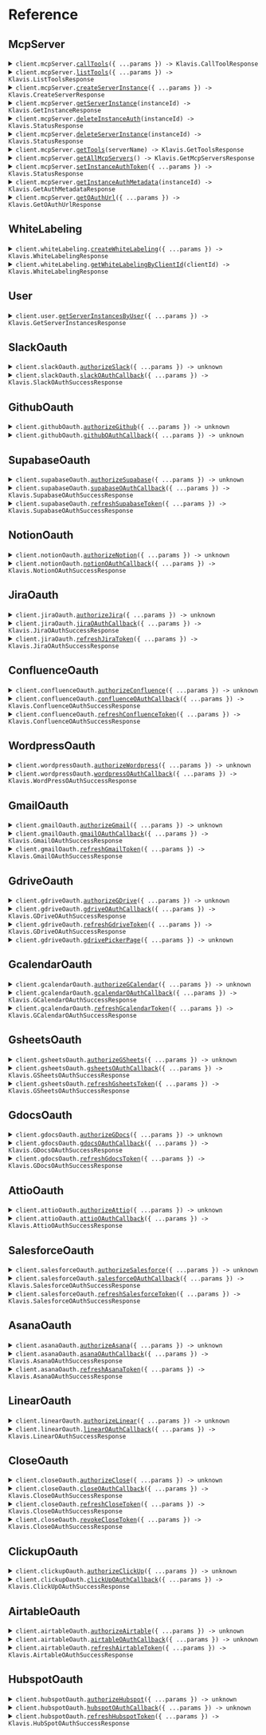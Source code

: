 # Reference

## McpServer

<details><summary><code>client.mcpServer.<a href="/src/api/resources/mcpServer/client/Client.ts">callTools</a>({ ...params }) -> Klavis.CallToolResponse</code></summary>
<dl>
<dd>

#### 📝 Description

<dl>
<dd>

<dl>
<dd>

Calls a tool on a specific remote MCP server, used for function calling. Eliminates the need for manual MCP code implementation.
Under the hood, Klavis will instantiates an MCP client and establishes a connection with the remote MCP server to call the tool.

</dd>
</dl>
</dd>
</dl>

#### 🔌 Usage

<dl>
<dd>

<dl>
<dd>

```typescript
await client.mcpServer.callTools({
    serverUrl: "serverUrl",
    toolName: "toolName",
});
```

</dd>
</dl>
</dd>
</dl>

#### ⚙️ Parameters

<dl>
<dd>

<dl>
<dd>

**request:** `Klavis.CallToolRequest`

</dd>
</dl>

<dl>
<dd>

**requestOptions:** `McpServer.RequestOptions`

</dd>
</dl>
</dd>
</dl>

</dd>
</dl>
</details>

<details><summary><code>client.mcpServer.<a href="/src/api/resources/mcpServer/client/Client.ts">listTools</a>({ ...params }) -> Klavis.ListToolsResponse</code></summary>
<dl>
<dd>

#### 📝 Description

<dl>
<dd>

<dl>
<dd>

Lists all tools available for a specific remote MCP server in various AI model formats.

This eliminates the need for manual MCP code implementation and format conversion.
Under the hood, Klavis instantiates an MCP client and establishes a connection
with the remote MCP server to retrieve available tools.

</dd>
</dl>
</dd>
</dl>

#### 🔌 Usage

<dl>
<dd>

<dl>
<dd>

```typescript
await client.mcpServer.listTools({
    serverUrl: "serverUrl",
});
```

</dd>
</dl>
</dd>
</dl>

#### ⚙️ Parameters

<dl>
<dd>

<dl>
<dd>

**request:** `Klavis.ListToolsRequest`

</dd>
</dl>

<dl>
<dd>

**requestOptions:** `McpServer.RequestOptions`

</dd>
</dl>
</dd>
</dl>

</dd>
</dl>
</details>

<details><summary><code>client.mcpServer.<a href="/src/api/resources/mcpServer/client/Client.ts">createServerInstance</a>({ ...params }) -> Klavis.CreateServerResponse</code></summary>
<dl>
<dd>

#### 📝 Description

<dl>
<dd>

<dl>
<dd>

Creates a URL for a specified MCP server,
validating the request with an API key and user details.
Returns the existing server URL if it already exists for the user.
If OAuth is configured for the server, also returns the base OAuth authorization URL.

</dd>
</dl>
</dd>
</dl>

#### 🔌 Usage

<dl>
<dd>

<dl>
<dd>

```typescript
await client.mcpServer.createServerInstance({
    serverName: "Affinity",
    userId: "userId",
    platformName: "platformName",
});
```

</dd>
</dl>
</dd>
</dl>

#### ⚙️ Parameters

<dl>
<dd>

<dl>
<dd>

**request:** `Klavis.CreateServerRequest`

</dd>
</dl>

<dl>
<dd>

**requestOptions:** `McpServer.RequestOptions`

</dd>
</dl>
</dd>
</dl>

</dd>
</dl>
</details>

<details><summary><code>client.mcpServer.<a href="/src/api/resources/mcpServer/client/Client.ts">getServerInstance</a>(instanceId) -> Klavis.GetInstanceResponse</code></summary>
<dl>
<dd>

#### 📝 Description

<dl>
<dd>

<dl>
<dd>

Checks the details of a specific server connection instance using its unique ID and API key,
returning server details like authentication status and associated server/platform info.

</dd>
</dl>
</dd>
</dl>

#### 🔌 Usage

<dl>
<dd>

<dl>
<dd>

```typescript
await client.mcpServer.getServerInstance("instance_id");
```

</dd>
</dl>
</dd>
</dl>

#### ⚙️ Parameters

<dl>
<dd>

<dl>
<dd>

**instanceId:** `string` — The ID of the connection instance whose status is being checked. This is returned by the Create API.

</dd>
</dl>

<dl>
<dd>

**requestOptions:** `McpServer.RequestOptions`

</dd>
</dl>
</dd>
</dl>

</dd>
</dl>
</details>

<details><summary><code>client.mcpServer.<a href="/src/api/resources/mcpServer/client/Client.ts">deleteInstanceAuth</a>(instanceId) -> Klavis.StatusResponse</code></summary>
<dl>
<dd>

#### 📝 Description

<dl>
<dd>

<dl>
<dd>

Deletes authentication metadata for a specific server connection instance.

</dd>
</dl>
</dd>
</dl>

#### 🔌 Usage

<dl>
<dd>

<dl>
<dd>

```typescript
await client.mcpServer.deleteInstanceAuth("instance_id");
```

</dd>
</dl>
</dd>
</dl>

#### ⚙️ Parameters

<dl>
<dd>

<dl>
<dd>

**instanceId:** `string` — The ID of the connection instance to delete auth for.

</dd>
</dl>

<dl>
<dd>

**requestOptions:** `McpServer.RequestOptions`

</dd>
</dl>
</dd>
</dl>

</dd>
</dl>
</details>

<details><summary><code>client.mcpServer.<a href="/src/api/resources/mcpServer/client/Client.ts">deleteServerInstance</a>(instanceId) -> Klavis.StatusResponse</code></summary>
<dl>
<dd>

#### 📝 Description

<dl>
<dd>

<dl>
<dd>

Completely removes a server connection instance using its unique ID,
deleting all associated data from the system.

</dd>
</dl>
</dd>
</dl>

#### 🔌 Usage

<dl>
<dd>

<dl>
<dd>

```typescript
await client.mcpServer.deleteServerInstance("instance_id");
```

</dd>
</dl>
</dd>
</dl>

#### ⚙️ Parameters

<dl>
<dd>

<dl>
<dd>

**instanceId:** `string` — The ID of the connection instance to delete.

</dd>
</dl>

<dl>
<dd>

**requestOptions:** `McpServer.RequestOptions`

</dd>
</dl>
</dd>
</dl>

</dd>
</dl>
</details>

<details><summary><code>client.mcpServer.<a href="/src/api/resources/mcpServer/client/Client.ts">getTools</a>(serverName) -> Klavis.GetToolsResponse</code></summary>
<dl>
<dd>

#### 📝 Description

<dl>
<dd>

<dl>
<dd>

Get list of tool names for a specific MCP server.
Mainly used for querying metadata about the MCP server.

</dd>
</dl>
</dd>
</dl>

#### 🔌 Usage

<dl>
<dd>

<dl>
<dd>

```typescript
await client.mcpServer.getTools("Affinity");
```

</dd>
</dl>
</dd>
</dl>

#### ⚙️ Parameters

<dl>
<dd>

<dl>
<dd>

**serverName:** `Klavis.McpServerName` — The name of the target MCP server. Case-insensitive (e.g., 'google calendar', 'GOOGLE_CALENDAR', 'Google Calendar' are all valid).

</dd>
</dl>

<dl>
<dd>

**requestOptions:** `McpServer.RequestOptions`

</dd>
</dl>
</dd>
</dl>

</dd>
</dl>
</details>

<details><summary><code>client.mcpServer.<a href="/src/api/resources/mcpServer/client/Client.ts">getAllMcpServers</a>() -> Klavis.GetMcpServersResponse</code></summary>
<dl>
<dd>

#### 📝 Description

<dl>
<dd>

<dl>
<dd>

Get all MCP servers with their basic information including id, name, description, and tools.

</dd>
</dl>
</dd>
</dl>

#### 🔌 Usage

<dl>
<dd>

<dl>
<dd>

```typescript
await client.mcpServer.getAllMcpServers();
```

</dd>
</dl>
</dd>
</dl>

#### ⚙️ Parameters

<dl>
<dd>

<dl>
<dd>

**requestOptions:** `McpServer.RequestOptions`

</dd>
</dl>
</dd>
</dl>

</dd>
</dl>
</details>

<details><summary><code>client.mcpServer.<a href="/src/api/resources/mcpServer/client/Client.ts">setInstanceAuthToken</a>({ ...params }) -> Klavis.StatusResponse</code></summary>
<dl>
<dd>

#### 📝 Description

<dl>
<dd>

<dl>
<dd>

Sets an authentication token for a specific instance.
This updates the auth_metadata for the specified instance.

</dd>
</dl>
</dd>
</dl>

#### 🔌 Usage

<dl>
<dd>

<dl>
<dd>

```typescript
await client.mcpServer.setInstanceAuthToken({
    instanceId: "instanceId",
    authToken: "authToken",
});
```

</dd>
</dl>
</dd>
</dl>

#### ⚙️ Parameters

<dl>
<dd>

<dl>
<dd>

**request:** `Klavis.SetAuthTokenRequest`

</dd>
</dl>

<dl>
<dd>

**requestOptions:** `McpServer.RequestOptions`

</dd>
</dl>
</dd>
</dl>

</dd>
</dl>
</details>

<details><summary><code>client.mcpServer.<a href="/src/api/resources/mcpServer/client/Client.ts">getInstanceAuthMetadata</a>(instanceId) -> Klavis.GetAuthMetadataResponse</code></summary>
<dl>
<dd>

#### 📝 Description

<dl>
<dd>

<dl>
<dd>

Retrieves the auth metadata for a specific instance that the API key owner controls.
Includes access token, refresh token, and other authentication metadata.

This endpoint includes proper ownership verification to ensure users can only access
authentication data for instances they own. It also handles token refresh if needed.

</dd>
</dl>
</dd>
</dl>

#### 🔌 Usage

<dl>
<dd>

<dl>
<dd>

```typescript
await client.mcpServer.getInstanceAuthMetadata("instance_id");
```

</dd>
</dl>
</dd>
</dl>

#### ⚙️ Parameters

<dl>
<dd>

<dl>
<dd>

**instanceId:** `string` — The ID of the connection instance to get auth metadata for.

</dd>
</dl>

<dl>
<dd>

**requestOptions:** `McpServer.RequestOptions`

</dd>
</dl>
</dd>
</dl>

</dd>
</dl>
</details>

<details><summary><code>client.mcpServer.<a href="/src/api/resources/mcpServer/client/Client.ts">getOAuthUrl</a>({ ...params }) -> Klavis.GetOAuthUrlResponse</code></summary>
<dl>
<dd>

#### 📝 Description

<dl>
<dd>

<dl>
<dd>

Gets the OAuth authorization URL for a specific MCP server and instance.
Returns the complete OAuth URL with the instance ID as a query parameter.

</dd>
</dl>
</dd>
</dl>

#### 🔌 Usage

<dl>
<dd>

<dl>
<dd>

```typescript
await client.mcpServer.getOAuthUrl({
    serverName: "Affinity",
    instanceId: "instanceId",
});
```

</dd>
</dl>
</dd>
</dl>

#### ⚙️ Parameters

<dl>
<dd>

<dl>
<dd>

**request:** `Klavis.GetOAuthUrlRequest`

</dd>
</dl>

<dl>
<dd>

**requestOptions:** `McpServer.RequestOptions`

</dd>
</dl>
</dd>
</dl>

</dd>
</dl>
</details>

## WhiteLabeling

<details><summary><code>client.whiteLabeling.<a href="/src/api/resources/whiteLabeling/client/Client.ts">createWhiteLabeling</a>({ ...params }) -> Klavis.WhiteLabelingResponse</code></summary>
<dl>
<dd>

#### 📝 Description

<dl>
<dd>

<dl>
<dd>

Saves OAuth white labeling information, or updates existing information if the `client_id` matches.

</dd>
</dl>
</dd>
</dl>

#### 🔌 Usage

<dl>
<dd>

<dl>
<dd>

```typescript
await client.whiteLabeling.createWhiteLabeling({
    client_id: "client_id",
    client_secret: "client_secret",
    server_name: "Airtable",
});
```

</dd>
</dl>
</dd>
</dl>

#### ⚙️ Parameters

<dl>
<dd>

<dl>
<dd>

**request:** `Klavis.CreateWhiteLabelingRequest`

</dd>
</dl>

<dl>
<dd>

**requestOptions:** `WhiteLabeling.RequestOptions`

</dd>
</dl>
</dd>
</dl>

</dd>
</dl>
</details>

<details><summary><code>client.whiteLabeling.<a href="/src/api/resources/whiteLabeling/client/Client.ts">getWhiteLabelingByClientId</a>(clientId) -> Klavis.WhiteLabelingResponse</code></summary>
<dl>
<dd>

#### 📝 Description

<dl>
<dd>

<dl>
<dd>

Retrieves white labeling information for a specific OAuth client ID.

</dd>
</dl>
</dd>
</dl>

#### 🔌 Usage

<dl>
<dd>

<dl>
<dd>

```typescript
await client.whiteLabeling.getWhiteLabelingByClientId("client_id");
```

</dd>
</dl>
</dd>
</dl>

#### ⚙️ Parameters

<dl>
<dd>

<dl>
<dd>

**clientId:** `string`

</dd>
</dl>

<dl>
<dd>

**requestOptions:** `WhiteLabeling.RequestOptions`

</dd>
</dl>
</dd>
</dl>

</dd>
</dl>
</details>

## User

<details><summary><code>client.user.<a href="/src/api/resources/user/client/Client.ts">getServerInstancesByUser</a>({ ...params }) -> Klavis.GetServerInstancesResponse</code></summary>
<dl>
<dd>

#### 📝 Description

<dl>
<dd>

<dl>
<dd>

Get all MCP server instances information by user ID and platform name.

</dd>
</dl>
</dd>
</dl>

#### 🔌 Usage

<dl>
<dd>

<dl>
<dd>

```typescript
await client.user.getServerInstancesByUser({
    user_id: "user_id",
    platform_name: "platform_name",
});
```

</dd>
</dl>
</dd>
</dl>

#### ⚙️ Parameters

<dl>
<dd>

<dl>
<dd>

**request:** `Klavis.GetServerInstancesByUserRequest`

</dd>
</dl>

<dl>
<dd>

**requestOptions:** `User.RequestOptions`

</dd>
</dl>
</dd>
</dl>

</dd>
</dl>
</details>

## SlackOauth

<details><summary><code>client.slackOauth.<a href="/src/api/resources/slackOauth/client/Client.ts">authorizeSlack</a>({ ...params }) -> unknown</code></summary>
<dl>
<dd>

#### 📝 Description

<dl>
<dd>

<dl>
<dd>

Start Slack OAuth flow

Parameters:

- instance_id: Identifier for the instance requesting authorization
- client_id: Optional client ID for white labeling
- scope: Optional scopes to request (comma-separated)
- user_scope: Optional user-specific scopes to request (comma-separated)
- redirect_url: Optional URL to redirect to after authorization completes
  </dd>
  </dl>
  </dd>
  </dl>

#### 🔌 Usage

<dl>
<dd>

<dl>
<dd>

```typescript
await client.slackOauth.authorizeSlack({
    instance_id: "instance_id",
});
```

</dd>
</dl>
</dd>
</dl>

#### ⚙️ Parameters

<dl>
<dd>

<dl>
<dd>

**request:** `Klavis.AuthorizeSlackRequest`

</dd>
</dl>

<dl>
<dd>

**requestOptions:** `SlackOauth.RequestOptions`

</dd>
</dl>
</dd>
</dl>

</dd>
</dl>
</details>

<details><summary><code>client.slackOauth.<a href="/src/api/resources/slackOauth/client/Client.ts">slackOAuthCallback</a>({ ...params }) -> Klavis.SlackOAuthSuccessResponse</code></summary>
<dl>
<dd>

#### 📝 Description

<dl>
<dd>

<dl>
<dd>

Handles the callback from Slack OAuth authorization.

</dd>
</dl>
</dd>
</dl>

#### 🔌 Usage

<dl>
<dd>

<dl>
<dd>

```typescript
await client.slackOauth.slackOAuthCallback();
```

</dd>
</dl>
</dd>
</dl>

#### ⚙️ Parameters

<dl>
<dd>

<dl>
<dd>

**request:** `Klavis.SlackOAuthCallbackRequest`

</dd>
</dl>

<dl>
<dd>

**requestOptions:** `SlackOauth.RequestOptions`

</dd>
</dl>
</dd>
</dl>

</dd>
</dl>
</details>

## GithubOauth

<details><summary><code>client.githubOauth.<a href="/src/api/resources/githubOauth/client/Client.ts">authorizeGithub</a>({ ...params }) -> unknown</code></summary>
<dl>
<dd>

#### 📝 Description

<dl>
<dd>

<dl>
<dd>

Start GitHub OAuth flow

Parameters:

- instance_id: Identifier for the instance requesting authorization
- client_id: Optional client ID for white labeling
- scope: Optional scopes to request (comma-separated)
- redirect_url: Optional URL to redirect to after authorization completes
  </dd>
  </dl>
  </dd>
  </dl>

#### 🔌 Usage

<dl>
<dd>

<dl>
<dd>

```typescript
await client.githubOauth.authorizeGithub({
    instance_id: "instance_id",
});
```

</dd>
</dl>
</dd>
</dl>

#### ⚙️ Parameters

<dl>
<dd>

<dl>
<dd>

**request:** `Klavis.AuthorizeGithubRequest`

</dd>
</dl>

<dl>
<dd>

**requestOptions:** `GithubOauth.RequestOptions`

</dd>
</dl>
</dd>
</dl>

</dd>
</dl>
</details>

<details><summary><code>client.githubOauth.<a href="/src/api/resources/githubOauth/client/Client.ts">githubOAuthCallback</a>({ ...params }) -> unknown</code></summary>
<dl>
<dd>

#### 📝 Description

<dl>
<dd>

<dl>
<dd>

Handles the callback from GitHub OAuth authorization.

</dd>
</dl>
</dd>
</dl>

#### 🔌 Usage

<dl>
<dd>

<dl>
<dd>

```typescript
await client.githubOauth.githubOAuthCallback();
```

</dd>
</dl>
</dd>
</dl>

#### ⚙️ Parameters

<dl>
<dd>

<dl>
<dd>

**request:** `Klavis.GithubOAuthCallbackRequest`

</dd>
</dl>

<dl>
<dd>

**requestOptions:** `GithubOauth.RequestOptions`

</dd>
</dl>
</dd>
</dl>

</dd>
</dl>
</details>

## SupabaseOauth

<details><summary><code>client.supabaseOauth.<a href="/src/api/resources/supabaseOauth/client/Client.ts">authorizeSupabase</a>({ ...params }) -> unknown</code></summary>
<dl>
<dd>

#### 📝 Description

<dl>
<dd>

<dl>
<dd>

Start Supabase OAuth flow

Parameters:

- instance_id: Identifier for the instance requesting authorization
- client_id: Optional client ID for white labeling
- redirect_url: Optional URL to redirect to after authorization completes
  </dd>
  </dl>
  </dd>
  </dl>

#### 🔌 Usage

<dl>
<dd>

<dl>
<dd>

```typescript
await client.supabaseOauth.authorizeSupabase({
    instance_id: "instance_id",
});
```

</dd>
</dl>
</dd>
</dl>

#### ⚙️ Parameters

<dl>
<dd>

<dl>
<dd>

**request:** `Klavis.AuthorizeSupabaseRequest`

</dd>
</dl>

<dl>
<dd>

**requestOptions:** `SupabaseOauth.RequestOptions`

</dd>
</dl>
</dd>
</dl>

</dd>
</dl>
</details>

<details><summary><code>client.supabaseOauth.<a href="/src/api/resources/supabaseOauth/client/Client.ts">supabaseOAuthCallback</a>({ ...params }) -> Klavis.SupabaseOAuthSuccessResponse</code></summary>
<dl>
<dd>

#### 📝 Description

<dl>
<dd>

<dl>
<dd>

Handles the callback from Supabase OAuth authorization.

</dd>
</dl>
</dd>
</dl>

#### 🔌 Usage

<dl>
<dd>

<dl>
<dd>

```typescript
await client.supabaseOauth.supabaseOAuthCallback();
```

</dd>
</dl>
</dd>
</dl>

#### ⚙️ Parameters

<dl>
<dd>

<dl>
<dd>

**request:** `Klavis.SupabaseOAuthCallbackRequest`

</dd>
</dl>

<dl>
<dd>

**requestOptions:** `SupabaseOauth.RequestOptions`

</dd>
</dl>
</dd>
</dl>

</dd>
</dl>
</details>

<details><summary><code>client.supabaseOauth.<a href="/src/api/resources/supabaseOauth/client/Client.ts">refreshSupabaseToken</a>({ ...params }) -> Klavis.SupabaseOAuthSuccessResponse</code></summary>
<dl>
<dd>

#### 📝 Description

<dl>
<dd>

<dl>
<dd>

Refresh an expired Supabase access token using the stored refresh token

Parameters:

- instance_id: Identifier for the instance requesting token refresh

Returns:

- Success response if token was refreshed successfully, error response otherwise
  </dd>
  </dl>
  </dd>
  </dl>

#### 🔌 Usage

<dl>
<dd>

<dl>
<dd>

```typescript
await client.supabaseOauth.refreshSupabaseToken({
    instance_id: "instance_id",
});
```

</dd>
</dl>
</dd>
</dl>

#### ⚙️ Parameters

<dl>
<dd>

<dl>
<dd>

**request:** `Klavis.RefreshSupabaseTokenOauthSupabaseRefreshTokenPostRequest`

</dd>
</dl>

<dl>
<dd>

**requestOptions:** `SupabaseOauth.RequestOptions`

</dd>
</dl>
</dd>
</dl>

</dd>
</dl>
</details>

## NotionOauth

<details><summary><code>client.notionOauth.<a href="/src/api/resources/notionOauth/client/Client.ts">authorizeNotion</a>({ ...params }) -> unknown</code></summary>
<dl>
<dd>

#### 📝 Description

<dl>
<dd>

<dl>
<dd>

Start Notion OAuth flow

Parameters:

- instance_id: Identifier for the instance requesting authorization
- client_id: Optional client ID for white labeling
- scope: Optional scopes to request (comma-separated)
- redirect_url: Optional URL to redirect to after authorization completes
  </dd>
  </dl>
  </dd>
  </dl>

#### 🔌 Usage

<dl>
<dd>

<dl>
<dd>

```typescript
await client.notionOauth.authorizeNotion({
    instance_id: "instance_id",
});
```

</dd>
</dl>
</dd>
</dl>

#### ⚙️ Parameters

<dl>
<dd>

<dl>
<dd>

**request:** `Klavis.AuthorizeNotionRequest`

</dd>
</dl>

<dl>
<dd>

**requestOptions:** `NotionOauth.RequestOptions`

</dd>
</dl>
</dd>
</dl>

</dd>
</dl>
</details>

<details><summary><code>client.notionOauth.<a href="/src/api/resources/notionOauth/client/Client.ts">notionOAuthCallback</a>({ ...params }) -> Klavis.NotionOAuthSuccessResponse</code></summary>
<dl>
<dd>

#### 📝 Description

<dl>
<dd>

<dl>
<dd>

Handles the callback from Notion OAuth authorization.

</dd>
</dl>
</dd>
</dl>

#### 🔌 Usage

<dl>
<dd>

<dl>
<dd>

```typescript
await client.notionOauth.notionOAuthCallback();
```

</dd>
</dl>
</dd>
</dl>

#### ⚙️ Parameters

<dl>
<dd>

<dl>
<dd>

**request:** `Klavis.NotionOAuthCallbackRequest`

</dd>
</dl>

<dl>
<dd>

**requestOptions:** `NotionOauth.RequestOptions`

</dd>
</dl>
</dd>
</dl>

</dd>
</dl>
</details>

## JiraOauth

<details><summary><code>client.jiraOauth.<a href="/src/api/resources/jiraOauth/client/Client.ts">authorizeJira</a>({ ...params }) -> unknown</code></summary>
<dl>
<dd>

#### 📝 Description

<dl>
<dd>

<dl>
<dd>

Start Jira OAuth flow

Parameters:

- instance_id: Identifier for the instance requesting authorization
- client_id: Optional client ID for white labeling
- scope: Optional scopes to request (comma-separated)
- redirect_url: Optional URL to redirect to after authorization completes
  </dd>
  </dl>
  </dd>
  </dl>

#### 🔌 Usage

<dl>
<dd>

<dl>
<dd>

```typescript
await client.jiraOauth.authorizeJira({
    instance_id: "instance_id",
});
```

</dd>
</dl>
</dd>
</dl>

#### ⚙️ Parameters

<dl>
<dd>

<dl>
<dd>

**request:** `Klavis.AuthorizeJiraRequest`

</dd>
</dl>

<dl>
<dd>

**requestOptions:** `JiraOauth.RequestOptions`

</dd>
</dl>
</dd>
</dl>

</dd>
</dl>
</details>

<details><summary><code>client.jiraOauth.<a href="/src/api/resources/jiraOauth/client/Client.ts">jiraOAuthCallback</a>({ ...params }) -> Klavis.JiraOAuthSuccessResponse</code></summary>
<dl>
<dd>

#### 📝 Description

<dl>
<dd>

<dl>
<dd>

Handles the callback from Jira OAuth authorization.

</dd>
</dl>
</dd>
</dl>

#### 🔌 Usage

<dl>
<dd>

<dl>
<dd>

```typescript
await client.jiraOauth.jiraOAuthCallback();
```

</dd>
</dl>
</dd>
</dl>

#### ⚙️ Parameters

<dl>
<dd>

<dl>
<dd>

**request:** `Klavis.JiraOAuthCallbackRequest`

</dd>
</dl>

<dl>
<dd>

**requestOptions:** `JiraOauth.RequestOptions`

</dd>
</dl>
</dd>
</dl>

</dd>
</dl>
</details>

<details><summary><code>client.jiraOauth.<a href="/src/api/resources/jiraOauth/client/Client.ts">refreshJiraToken</a>({ ...params }) -> Klavis.JiraOAuthSuccessResponse</code></summary>
<dl>
<dd>

#### 📝 Description

<dl>
<dd>

<dl>
<dd>

Refresh an expired Jira access token using the stored refresh token

Parameters:

- instance_id: Identifier for the instance requesting token refresh

Returns:

- Success response if token was refreshed successfully, error response otherwise
  </dd>
  </dl>
  </dd>
  </dl>

#### 🔌 Usage

<dl>
<dd>

<dl>
<dd>

```typescript
await client.jiraOauth.refreshJiraToken({
    instance_id: "instance_id",
});
```

</dd>
</dl>
</dd>
</dl>

#### ⚙️ Parameters

<dl>
<dd>

<dl>
<dd>

**request:** `Klavis.RefreshJiraTokenOauthJiraRefreshTokenPostRequest`

</dd>
</dl>

<dl>
<dd>

**requestOptions:** `JiraOauth.RequestOptions`

</dd>
</dl>
</dd>
</dl>

</dd>
</dl>
</details>

## ConfluenceOauth

<details><summary><code>client.confluenceOauth.<a href="/src/api/resources/confluenceOauth/client/Client.ts">authorizeConfluence</a>({ ...params }) -> unknown</code></summary>
<dl>
<dd>

#### 📝 Description

<dl>
<dd>

<dl>
<dd>

Start Confluence OAuth flow

Parameters:

- instance_id: Identifier for the instance requesting authorization
- client_id: Optional client ID for white labeling
- scope: Optional scopes to request (comma-separated)
- redirect_url: Optional URL to redirect to after authorization completes
  </dd>
  </dl>
  </dd>
  </dl>

#### 🔌 Usage

<dl>
<dd>

<dl>
<dd>

```typescript
await client.confluenceOauth.authorizeConfluence({
    instance_id: "instance_id",
});
```

</dd>
</dl>
</dd>
</dl>

#### ⚙️ Parameters

<dl>
<dd>

<dl>
<dd>

**request:** `Klavis.AuthorizeConfluenceRequest`

</dd>
</dl>

<dl>
<dd>

**requestOptions:** `ConfluenceOauth.RequestOptions`

</dd>
</dl>
</dd>
</dl>

</dd>
</dl>
</details>

<details><summary><code>client.confluenceOauth.<a href="/src/api/resources/confluenceOauth/client/Client.ts">confluenceOAuthCallback</a>({ ...params }) -> Klavis.ConfluenceOAuthSuccessResponse</code></summary>
<dl>
<dd>

#### 📝 Description

<dl>
<dd>

<dl>
<dd>

Handles the callback from Confluence OAuth authorization.

</dd>
</dl>
</dd>
</dl>

#### 🔌 Usage

<dl>
<dd>

<dl>
<dd>

```typescript
await client.confluenceOauth.confluenceOAuthCallback();
```

</dd>
</dl>
</dd>
</dl>

#### ⚙️ Parameters

<dl>
<dd>

<dl>
<dd>

**request:** `Klavis.ConfluenceOAuthCallbackRequest`

</dd>
</dl>

<dl>
<dd>

**requestOptions:** `ConfluenceOauth.RequestOptions`

</dd>
</dl>
</dd>
</dl>

</dd>
</dl>
</details>

<details><summary><code>client.confluenceOauth.<a href="/src/api/resources/confluenceOauth/client/Client.ts">refreshConfluenceToken</a>({ ...params }) -> Klavis.ConfluenceOAuthSuccessResponse</code></summary>
<dl>
<dd>

#### 📝 Description

<dl>
<dd>

<dl>
<dd>

Refresh an expired Confluence access token using the stored refresh token

Parameters:

- instance_id: Identifier for the instance requesting token refresh

Returns:

- Success response if token was refreshed successfully, error response otherwise
  </dd>
  </dl>
  </dd>
  </dl>

#### 🔌 Usage

<dl>
<dd>

<dl>
<dd>

```typescript
await client.confluenceOauth.refreshConfluenceToken({
    instance_id: "instance_id",
});
```

</dd>
</dl>
</dd>
</dl>

#### ⚙️ Parameters

<dl>
<dd>

<dl>
<dd>

**request:** `Klavis.RefreshConfluenceTokenOauthConfluenceRefreshTokenPostRequest`

</dd>
</dl>

<dl>
<dd>

**requestOptions:** `ConfluenceOauth.RequestOptions`

</dd>
</dl>
</dd>
</dl>

</dd>
</dl>
</details>

## WordpressOauth

<details><summary><code>client.wordpressOauth.<a href="/src/api/resources/wordpressOauth/client/Client.ts">authorizeWordpress</a>({ ...params }) -> unknown</code></summary>
<dl>
<dd>

#### 📝 Description

<dl>
<dd>

<dl>
<dd>

Start WordPress OAuth flow

Parameters:

- instance_id: Identifier for the instance requesting authorization
- client_id: Optional client ID for white labeling
- scope: Optional scopes to request (comma-separated)
- redirect_url: Optional URL to redirect to after authorization completes
  </dd>
  </dl>
  </dd>
  </dl>

#### 🔌 Usage

<dl>
<dd>

<dl>
<dd>

```typescript
await client.wordpressOauth.authorizeWordpress({
    instance_id: "instance_id",
});
```

</dd>
</dl>
</dd>
</dl>

#### ⚙️ Parameters

<dl>
<dd>

<dl>
<dd>

**request:** `Klavis.AuthorizeWordpressRequest`

</dd>
</dl>

<dl>
<dd>

**requestOptions:** `WordpressOauth.RequestOptions`

</dd>
</dl>
</dd>
</dl>

</dd>
</dl>
</details>

<details><summary><code>client.wordpressOauth.<a href="/src/api/resources/wordpressOauth/client/Client.ts">wordpressOAuthCallback</a>({ ...params }) -> Klavis.WordPressOAuthSuccessResponse</code></summary>
<dl>
<dd>

#### 📝 Description

<dl>
<dd>

<dl>
<dd>

Handles the callback from WordPress OAuth authorization.

</dd>
</dl>
</dd>
</dl>

#### 🔌 Usage

<dl>
<dd>

<dl>
<dd>

```typescript
await client.wordpressOauth.wordpressOAuthCallback();
```

</dd>
</dl>
</dd>
</dl>

#### ⚙️ Parameters

<dl>
<dd>

<dl>
<dd>

**request:** `Klavis.WordpressOAuthCallbackRequest`

</dd>
</dl>

<dl>
<dd>

**requestOptions:** `WordpressOauth.RequestOptions`

</dd>
</dl>
</dd>
</dl>

</dd>
</dl>
</details>

## GmailOauth

<details><summary><code>client.gmailOauth.<a href="/src/api/resources/gmailOauth/client/Client.ts">authorizeGmail</a>({ ...params }) -> unknown</code></summary>
<dl>
<dd>

#### 📝 Description

<dl>
<dd>

<dl>
<dd>

Start Gmail OAuth flow

Parameters:

- instance_id: Identifier for the instance requesting authorization
- client_id: Optional client ID for white labeling
- scope: Optional scopes to request (comma-separated)
- redirect_url: Optional URL to redirect to after authorization completes
  </dd>
  </dl>
  </dd>
  </dl>

#### 🔌 Usage

<dl>
<dd>

<dl>
<dd>

```typescript
await client.gmailOauth.authorizeGmail({
    instance_id: "instance_id",
});
```

</dd>
</dl>
</dd>
</dl>

#### ⚙️ Parameters

<dl>
<dd>

<dl>
<dd>

**request:** `Klavis.AuthorizeGmailRequest`

</dd>
</dl>

<dl>
<dd>

**requestOptions:** `GmailOauth.RequestOptions`

</dd>
</dl>
</dd>
</dl>

</dd>
</dl>
</details>

<details><summary><code>client.gmailOauth.<a href="/src/api/resources/gmailOauth/client/Client.ts">gmailOAuthCallback</a>({ ...params }) -> Klavis.GmailOAuthSuccessResponse</code></summary>
<dl>
<dd>

#### 📝 Description

<dl>
<dd>

<dl>
<dd>

Handles the callback from Gmail OAuth authorization.

</dd>
</dl>
</dd>
</dl>

#### 🔌 Usage

<dl>
<dd>

<dl>
<dd>

```typescript
await client.gmailOauth.gmailOAuthCallback();
```

</dd>
</dl>
</dd>
</dl>

#### ⚙️ Parameters

<dl>
<dd>

<dl>
<dd>

**request:** `Klavis.GmailOAuthCallbackRequest`

</dd>
</dl>

<dl>
<dd>

**requestOptions:** `GmailOauth.RequestOptions`

</dd>
</dl>
</dd>
</dl>

</dd>
</dl>
</details>

<details><summary><code>client.gmailOauth.<a href="/src/api/resources/gmailOauth/client/Client.ts">refreshGmailToken</a>({ ...params }) -> Klavis.GmailOAuthSuccessResponse</code></summary>
<dl>
<dd>

#### 📝 Description

<dl>
<dd>

<dl>
<dd>

Refresh an expired Gmail access token using the stored refresh token

Parameters:

- instance_id: Identifier for the instance requesting token refresh

Returns:

- Success response if token was refreshed successfully, error response otherwise
  </dd>
  </dl>
  </dd>
  </dl>

#### 🔌 Usage

<dl>
<dd>

<dl>
<dd>

```typescript
await client.gmailOauth.refreshGmailToken({
    instance_id: "instance_id",
});
```

</dd>
</dl>
</dd>
</dl>

#### ⚙️ Parameters

<dl>
<dd>

<dl>
<dd>

**request:** `Klavis.RefreshGmailTokenOauthGmailRefreshTokenPostRequest`

</dd>
</dl>

<dl>
<dd>

**requestOptions:** `GmailOauth.RequestOptions`

</dd>
</dl>
</dd>
</dl>

</dd>
</dl>
</details>

## GdriveOauth

<details><summary><code>client.gdriveOauth.<a href="/src/api/resources/gdriveOauth/client/Client.ts">authorizeGDrive</a>({ ...params }) -> unknown</code></summary>
<dl>
<dd>

#### 📝 Description

<dl>
<dd>

<dl>
<dd>

Start Google Drive OAuth flow

Parameters:

- instance_id: Identifier for the instance requesting authorization
- client_id: Optional client ID for white labeling
- scope: Optional scopes to request (comma-separated)
- redirect_url: Optional URL to redirect to after authorization completes
  </dd>
  </dl>
  </dd>
  </dl>

#### 🔌 Usage

<dl>
<dd>

<dl>
<dd>

```typescript
await client.gdriveOauth.authorizeGDrive({
    instance_id: "instance_id",
});
```

</dd>
</dl>
</dd>
</dl>

#### ⚙️ Parameters

<dl>
<dd>

<dl>
<dd>

**request:** `Klavis.AuthorizeGDriveRequest`

</dd>
</dl>

<dl>
<dd>

**requestOptions:** `GdriveOauth.RequestOptions`

</dd>
</dl>
</dd>
</dl>

</dd>
</dl>
</details>

<details><summary><code>client.gdriveOauth.<a href="/src/api/resources/gdriveOauth/client/Client.ts">gdriveOAuthCallback</a>({ ...params }) -> Klavis.GDriveOAuthSuccessResponse</code></summary>
<dl>
<dd>

#### 📝 Description

<dl>
<dd>

<dl>
<dd>

Handles the callback from Google Drive OAuth authorization.

</dd>
</dl>
</dd>
</dl>

#### 🔌 Usage

<dl>
<dd>

<dl>
<dd>

```typescript
await client.gdriveOauth.gdriveOAuthCallback();
```

</dd>
</dl>
</dd>
</dl>

#### ⚙️ Parameters

<dl>
<dd>

<dl>
<dd>

**request:** `Klavis.GdriveOAuthCallbackRequest`

</dd>
</dl>

<dl>
<dd>

**requestOptions:** `GdriveOauth.RequestOptions`

</dd>
</dl>
</dd>
</dl>

</dd>
</dl>
</details>

<details><summary><code>client.gdriveOauth.<a href="/src/api/resources/gdriveOauth/client/Client.ts">refreshGdriveToken</a>({ ...params }) -> Klavis.GDriveOAuthSuccessResponse</code></summary>
<dl>
<dd>

#### 📝 Description

<dl>
<dd>

<dl>
<dd>

Refresh an expired Google Drive access token using the stored refresh token

Parameters:

- instance_id: Identifier for the instance requesting token refresh

Returns:

- Success response if token was refreshed successfully, error response otherwise
  </dd>
  </dl>
  </dd>
  </dl>

#### 🔌 Usage

<dl>
<dd>

<dl>
<dd>

```typescript
await client.gdriveOauth.refreshGdriveToken({
    instance_id: "instance_id",
});
```

</dd>
</dl>
</dd>
</dl>

#### ⚙️ Parameters

<dl>
<dd>

<dl>
<dd>

**request:** `Klavis.RefreshGdriveTokenOauthGdriveRefreshTokenPostRequest`

</dd>
</dl>

<dl>
<dd>

**requestOptions:** `GdriveOauth.RequestOptions`

</dd>
</dl>
</dd>
</dl>

</dd>
</dl>
</details>

<details><summary><code>client.gdriveOauth.<a href="/src/api/resources/gdriveOauth/client/Client.ts">gdrivePickerPage</a>({ ...params }) -> unknown</code></summary>
<dl>
<dd>

#### 📝 Description

<dl>
<dd>

<dl>
<dd>

Serve the Google Drive picker page with the appropriate credentials

</dd>
</dl>
</dd>
</dl>

#### 🔌 Usage

<dl>
<dd>

<dl>
<dd>

```typescript
await client.gdriveOauth.gdrivePickerPage();
```

</dd>
</dl>
</dd>
</dl>

#### ⚙️ Parameters

<dl>
<dd>

<dl>
<dd>

**request:** `Klavis.GdrivePickerPageRequest`

</dd>
</dl>

<dl>
<dd>

**requestOptions:** `GdriveOauth.RequestOptions`

</dd>
</dl>
</dd>
</dl>

</dd>
</dl>
</details>

## GcalendarOauth

<details><summary><code>client.gcalendarOauth.<a href="/src/api/resources/gcalendarOauth/client/Client.ts">authorizeGCalendar</a>({ ...params }) -> unknown</code></summary>
<dl>
<dd>

#### 📝 Description

<dl>
<dd>

<dl>
<dd>

Start Google Calendar OAuth flow

Parameters:

- instance_id: Identifier for the instance requesting authorization
- client_id: Optional client ID for white labeling
- scope: Optional scopes to request (comma-separated)
- redirect_url: Optional URL to redirect to after authorization completes
  </dd>
  </dl>
  </dd>
  </dl>

#### 🔌 Usage

<dl>
<dd>

<dl>
<dd>

```typescript
await client.gcalendarOauth.authorizeGCalendar({
    instance_id: "instance_id",
});
```

</dd>
</dl>
</dd>
</dl>

#### ⚙️ Parameters

<dl>
<dd>

<dl>
<dd>

**request:** `Klavis.AuthorizeGCalendarRequest`

</dd>
</dl>

<dl>
<dd>

**requestOptions:** `GcalendarOauth.RequestOptions`

</dd>
</dl>
</dd>
</dl>

</dd>
</dl>
</details>

<details><summary><code>client.gcalendarOauth.<a href="/src/api/resources/gcalendarOauth/client/Client.ts">gcalendarOAuthCallback</a>({ ...params }) -> Klavis.GCalendarOAuthSuccessResponse</code></summary>
<dl>
<dd>

#### 📝 Description

<dl>
<dd>

<dl>
<dd>

Handles the callback from Google Calendar OAuth authorization.

</dd>
</dl>
</dd>
</dl>

#### 🔌 Usage

<dl>
<dd>

<dl>
<dd>

```typescript
await client.gcalendarOauth.gcalendarOAuthCallback();
```

</dd>
</dl>
</dd>
</dl>

#### ⚙️ Parameters

<dl>
<dd>

<dl>
<dd>

**request:** `Klavis.GcalendarOAuthCallbackRequest`

</dd>
</dl>

<dl>
<dd>

**requestOptions:** `GcalendarOauth.RequestOptions`

</dd>
</dl>
</dd>
</dl>

</dd>
</dl>
</details>

<details><summary><code>client.gcalendarOauth.<a href="/src/api/resources/gcalendarOauth/client/Client.ts">refreshGcalendarToken</a>({ ...params }) -> Klavis.GCalendarOAuthSuccessResponse</code></summary>
<dl>
<dd>

#### 📝 Description

<dl>
<dd>

<dl>
<dd>

Refresh an expired Google Calendar access token using the stored refresh token

Parameters:

- instance_id: Identifier for the instance requesting token refresh

Returns:

- Success response if token was refreshed successfully, error response otherwise
  </dd>
  </dl>
  </dd>
  </dl>

#### 🔌 Usage

<dl>
<dd>

<dl>
<dd>

```typescript
await client.gcalendarOauth.refreshGcalendarToken({
    instance_id: "instance_id",
});
```

</dd>
</dl>
</dd>
</dl>

#### ⚙️ Parameters

<dl>
<dd>

<dl>
<dd>

**request:** `Klavis.RefreshGcalendarTokenOauthGcalendarRefreshTokenPostRequest`

</dd>
</dl>

<dl>
<dd>

**requestOptions:** `GcalendarOauth.RequestOptions`

</dd>
</dl>
</dd>
</dl>

</dd>
</dl>
</details>

## GsheetsOauth

<details><summary><code>client.gsheetsOauth.<a href="/src/api/resources/gsheetsOauth/client/Client.ts">authorizeGSheets</a>({ ...params }) -> unknown</code></summary>
<dl>
<dd>

#### 📝 Description

<dl>
<dd>

<dl>
<dd>

Start Google Sheets OAuth flow

Parameters:

- instance_id: Identifier for the instance requesting authorization
- client_id: Optional client ID for white labeling
- scope: Optional scopes to request (comma-separated)
- redirect_url: Optional URL to redirect to after authorization completes
  </dd>
  </dl>
  </dd>
  </dl>

#### 🔌 Usage

<dl>
<dd>

<dl>
<dd>

```typescript
await client.gsheetsOauth.authorizeGSheets({
    instance_id: "instance_id",
});
```

</dd>
</dl>
</dd>
</dl>

#### ⚙️ Parameters

<dl>
<dd>

<dl>
<dd>

**request:** `Klavis.AuthorizeGSheetsRequest`

</dd>
</dl>

<dl>
<dd>

**requestOptions:** `GsheetsOauth.RequestOptions`

</dd>
</dl>
</dd>
</dl>

</dd>
</dl>
</details>

<details><summary><code>client.gsheetsOauth.<a href="/src/api/resources/gsheetsOauth/client/Client.ts">gsheetsOAuthCallback</a>({ ...params }) -> Klavis.GSheetsOAuthSuccessResponse</code></summary>
<dl>
<dd>

#### 📝 Description

<dl>
<dd>

<dl>
<dd>

Handles the callback from Google Sheets OAuth authorization.

</dd>
</dl>
</dd>
</dl>

#### 🔌 Usage

<dl>
<dd>

<dl>
<dd>

```typescript
await client.gsheetsOauth.gsheetsOAuthCallback();
```

</dd>
</dl>
</dd>
</dl>

#### ⚙️ Parameters

<dl>
<dd>

<dl>
<dd>

**request:** `Klavis.GsheetsOAuthCallbackRequest`

</dd>
</dl>

<dl>
<dd>

**requestOptions:** `GsheetsOauth.RequestOptions`

</dd>
</dl>
</dd>
</dl>

</dd>
</dl>
</details>

<details><summary><code>client.gsheetsOauth.<a href="/src/api/resources/gsheetsOauth/client/Client.ts">refreshGsheetsToken</a>({ ...params }) -> Klavis.GSheetsOAuthSuccessResponse</code></summary>
<dl>
<dd>

#### 📝 Description

<dl>
<dd>

<dl>
<dd>

Refresh an expired Google Sheets access token using the stored refresh token

Parameters:

- instance_id: Identifier for the instance requesting token refresh

Returns:

- Success response if token was refreshed successfully, error response otherwise
  </dd>
  </dl>
  </dd>
  </dl>

#### 🔌 Usage

<dl>
<dd>

<dl>
<dd>

```typescript
await client.gsheetsOauth.refreshGsheetsToken({
    instance_id: "instance_id",
});
```

</dd>
</dl>
</dd>
</dl>

#### ⚙️ Parameters

<dl>
<dd>

<dl>
<dd>

**request:** `Klavis.RefreshGsheetsTokenOauthGsheetsRefreshTokenPostRequest`

</dd>
</dl>

<dl>
<dd>

**requestOptions:** `GsheetsOauth.RequestOptions`

</dd>
</dl>
</dd>
</dl>

</dd>
</dl>
</details>

## GdocsOauth

<details><summary><code>client.gdocsOauth.<a href="/src/api/resources/gdocsOauth/client/Client.ts">authorizeGDocs</a>({ ...params }) -> unknown</code></summary>
<dl>
<dd>

#### 📝 Description

<dl>
<dd>

<dl>
<dd>

Start Google Docs OAuth flow

Parameters:

- instance_id: Identifier for the instance requesting authorization
- client_id: Optional client ID for white labeling
- scope: Optional scopes to request (comma-separated)
- redirect_url: Optional URL to redirect to after authorization completes
  </dd>
  </dl>
  </dd>
  </dl>

#### 🔌 Usage

<dl>
<dd>

<dl>
<dd>

```typescript
await client.gdocsOauth.authorizeGDocs({
    instance_id: "instance_id",
});
```

</dd>
</dl>
</dd>
</dl>

#### ⚙️ Parameters

<dl>
<dd>

<dl>
<dd>

**request:** `Klavis.AuthorizeGDocsRequest`

</dd>
</dl>

<dl>
<dd>

**requestOptions:** `GdocsOauth.RequestOptions`

</dd>
</dl>
</dd>
</dl>

</dd>
</dl>
</details>

<details><summary><code>client.gdocsOauth.<a href="/src/api/resources/gdocsOauth/client/Client.ts">gdocsOAuthCallback</a>({ ...params }) -> Klavis.GDocsOAuthSuccessResponse</code></summary>
<dl>
<dd>

#### 📝 Description

<dl>
<dd>

<dl>
<dd>

Handles the callback from Google Docs OAuth authorization.

</dd>
</dl>
</dd>
</dl>

#### 🔌 Usage

<dl>
<dd>

<dl>
<dd>

```typescript
await client.gdocsOauth.gdocsOAuthCallback();
```

</dd>
</dl>
</dd>
</dl>

#### ⚙️ Parameters

<dl>
<dd>

<dl>
<dd>

**request:** `Klavis.GdocsOAuthCallbackRequest`

</dd>
</dl>

<dl>
<dd>

**requestOptions:** `GdocsOauth.RequestOptions`

</dd>
</dl>
</dd>
</dl>

</dd>
</dl>
</details>

<details><summary><code>client.gdocsOauth.<a href="/src/api/resources/gdocsOauth/client/Client.ts">refreshGdocsToken</a>({ ...params }) -> Klavis.GDocsOAuthSuccessResponse</code></summary>
<dl>
<dd>

#### 📝 Description

<dl>
<dd>

<dl>
<dd>

Refresh an expired Google Docs access token using the stored refresh token

Parameters:

- instance_id: Identifier for the instance requesting token refresh

Returns:

- Success response if token was refreshed successfully, error response otherwise
  </dd>
  </dl>
  </dd>
  </dl>

#### 🔌 Usage

<dl>
<dd>

<dl>
<dd>

```typescript
await client.gdocsOauth.refreshGdocsToken({
    instance_id: "instance_id",
});
```

</dd>
</dl>
</dd>
</dl>

#### ⚙️ Parameters

<dl>
<dd>

<dl>
<dd>

**request:** `Klavis.RefreshGdocsTokenOauthGdocsRefreshTokenPostRequest`

</dd>
</dl>

<dl>
<dd>

**requestOptions:** `GdocsOauth.RequestOptions`

</dd>
</dl>
</dd>
</dl>

</dd>
</dl>
</details>

## AttioOauth

<details><summary><code>client.attioOauth.<a href="/src/api/resources/attioOauth/client/Client.ts">authorizeAttio</a>({ ...params }) -> unknown</code></summary>
<dl>
<dd>

#### 📝 Description

<dl>
<dd>

<dl>
<dd>

Start Attio OAuth flow

Parameters:

- instance_id: Identifier for the instance requesting authorization
- client_id: Optional client ID for white labeling
- redirect_url: Optional URL to redirect to after authorization completes
  </dd>
  </dl>
  </dd>
  </dl>

#### 🔌 Usage

<dl>
<dd>

<dl>
<dd>

```typescript
await client.attioOauth.authorizeAttio({
    instance_id: "instance_id",
});
```

</dd>
</dl>
</dd>
</dl>

#### ⚙️ Parameters

<dl>
<dd>

<dl>
<dd>

**request:** `Klavis.AuthorizeAttioRequest`

</dd>
</dl>

<dl>
<dd>

**requestOptions:** `AttioOauth.RequestOptions`

</dd>
</dl>
</dd>
</dl>

</dd>
</dl>
</details>

<details><summary><code>client.attioOauth.<a href="/src/api/resources/attioOauth/client/Client.ts">attioOAuthCallback</a>({ ...params }) -> Klavis.AttioOAuthSuccessResponse</code></summary>
<dl>
<dd>

#### 📝 Description

<dl>
<dd>

<dl>
<dd>

Handles the callback from Attio OAuth authorization.

</dd>
</dl>
</dd>
</dl>

#### 🔌 Usage

<dl>
<dd>

<dl>
<dd>

```typescript
await client.attioOauth.attioOAuthCallback();
```

</dd>
</dl>
</dd>
</dl>

#### ⚙️ Parameters

<dl>
<dd>

<dl>
<dd>

**request:** `Klavis.AttioOAuthCallbackRequest`

</dd>
</dl>

<dl>
<dd>

**requestOptions:** `AttioOauth.RequestOptions`

</dd>
</dl>
</dd>
</dl>

</dd>
</dl>
</details>

## SalesforceOauth

<details><summary><code>client.salesforceOauth.<a href="/src/api/resources/salesforceOauth/client/Client.ts">authorizeSalesforce</a>({ ...params }) -> unknown</code></summary>
<dl>
<dd>

#### 📝 Description

<dl>
<dd>

<dl>
<dd>

Start Salesforce OAuth flow

Parameters:

- instance_id: Identifier for the instance requesting authorization
- client_id: Optional client ID for white labeling
- scope: Optional scopes to request (space-separated)
- redirect_url: Optional URL to redirect to after authorization completes
- instance_url: Optional Salesforce instance URL for sandbox or custom domains
  </dd>
  </dl>
  </dd>
  </dl>

#### 🔌 Usage

<dl>
<dd>

<dl>
<dd>

```typescript
await client.salesforceOauth.authorizeSalesforce({
    instance_id: "instance_id",
});
```

</dd>
</dl>
</dd>
</dl>

#### ⚙️ Parameters

<dl>
<dd>

<dl>
<dd>

**request:** `Klavis.AuthorizeSalesforceRequest`

</dd>
</dl>

<dl>
<dd>

**requestOptions:** `SalesforceOauth.RequestOptions`

</dd>
</dl>
</dd>
</dl>

</dd>
</dl>
</details>

<details><summary><code>client.salesforceOauth.<a href="/src/api/resources/salesforceOauth/client/Client.ts">salesforceOAuthCallback</a>({ ...params }) -> Klavis.SalesforceOAuthSuccessResponse</code></summary>
<dl>
<dd>

#### 📝 Description

<dl>
<dd>

<dl>
<dd>

Handles the callback from Salesforce OAuth authorization.

</dd>
</dl>
</dd>
</dl>

#### 🔌 Usage

<dl>
<dd>

<dl>
<dd>

```typescript
await client.salesforceOauth.salesforceOAuthCallback();
```

</dd>
</dl>
</dd>
</dl>

#### ⚙️ Parameters

<dl>
<dd>

<dl>
<dd>

**request:** `Klavis.SalesforceOAuthCallbackRequest`

</dd>
</dl>

<dl>
<dd>

**requestOptions:** `SalesforceOauth.RequestOptions`

</dd>
</dl>
</dd>
</dl>

</dd>
</dl>
</details>

<details><summary><code>client.salesforceOauth.<a href="/src/api/resources/salesforceOauth/client/Client.ts">refreshSalesforceToken</a>({ ...params }) -> Klavis.SalesforceOAuthSuccessResponse</code></summary>
<dl>
<dd>

#### 📝 Description

<dl>
<dd>

<dl>
<dd>

Refresh an expired Salesforce access token using the stored refresh token

Parameters:

- instance_id: Identifier for the instance requesting token refresh

Returns:

- Success response if token was refreshed successfully, error response otherwise
  </dd>
  </dl>
  </dd>
  </dl>

#### 🔌 Usage

<dl>
<dd>

<dl>
<dd>

```typescript
await client.salesforceOauth.refreshSalesforceToken({
    instance_id: "instance_id",
});
```

</dd>
</dl>
</dd>
</dl>

#### ⚙️ Parameters

<dl>
<dd>

<dl>
<dd>

**request:** `Klavis.RefreshSalesforceTokenOauthSalesforceRefreshTokenPostRequest`

</dd>
</dl>

<dl>
<dd>

**requestOptions:** `SalesforceOauth.RequestOptions`

</dd>
</dl>
</dd>
</dl>

</dd>
</dl>
</details>

## AsanaOauth

<details><summary><code>client.asanaOauth.<a href="/src/api/resources/asanaOauth/client/Client.ts">authorizeAsana</a>({ ...params }) -> unknown</code></summary>
<dl>
<dd>

#### 📝 Description

<dl>
<dd>

<dl>
<dd>

Start Asana OAuth flow

Parameters:

- instance_id: Identifier for the instance requesting authorization
- client_id: Optional client ID for white labeling
- scope: Optional scopes to request (comma-separated)
- redirect_url: Optional URL to redirect to after authorization completes
  </dd>
  </dl>
  </dd>
  </dl>

#### 🔌 Usage

<dl>
<dd>

<dl>
<dd>

```typescript
await client.asanaOauth.authorizeAsana({
    instance_id: "instance_id",
});
```

</dd>
</dl>
</dd>
</dl>

#### ⚙️ Parameters

<dl>
<dd>

<dl>
<dd>

**request:** `Klavis.AuthorizeAsanaRequest`

</dd>
</dl>

<dl>
<dd>

**requestOptions:** `AsanaOauth.RequestOptions`

</dd>
</dl>
</dd>
</dl>

</dd>
</dl>
</details>

<details><summary><code>client.asanaOauth.<a href="/src/api/resources/asanaOauth/client/Client.ts">asanaOAuthCallback</a>({ ...params }) -> Klavis.AsanaOAuthSuccessResponse</code></summary>
<dl>
<dd>

#### 📝 Description

<dl>
<dd>

<dl>
<dd>

Handles the callback from Asana OAuth authorization.

</dd>
</dl>
</dd>
</dl>

#### 🔌 Usage

<dl>
<dd>

<dl>
<dd>

```typescript
await client.asanaOauth.asanaOAuthCallback();
```

</dd>
</dl>
</dd>
</dl>

#### ⚙️ Parameters

<dl>
<dd>

<dl>
<dd>

**request:** `Klavis.AsanaOAuthCallbackRequest`

</dd>
</dl>

<dl>
<dd>

**requestOptions:** `AsanaOauth.RequestOptions`

</dd>
</dl>
</dd>
</dl>

</dd>
</dl>
</details>

<details><summary><code>client.asanaOauth.<a href="/src/api/resources/asanaOauth/client/Client.ts">refreshAsanaToken</a>({ ...params }) -> Klavis.AsanaOAuthSuccessResponse</code></summary>
<dl>
<dd>

#### 📝 Description

<dl>
<dd>

<dl>
<dd>

Refresh an expired Asana access token using the stored refresh token

Parameters:

- instance_id: Identifier for the instance requesting token refresh

Returns:

- Success response if token was refreshed successfully, error response otherwise
  </dd>
  </dl>
  </dd>
  </dl>

#### 🔌 Usage

<dl>
<dd>

<dl>
<dd>

```typescript
await client.asanaOauth.refreshAsanaToken({
    instance_id: "instance_id",
});
```

</dd>
</dl>
</dd>
</dl>

#### ⚙️ Parameters

<dl>
<dd>

<dl>
<dd>

**request:** `Klavis.RefreshAsanaTokenOauthAsanaRefreshTokenPostRequest`

</dd>
</dl>

<dl>
<dd>

**requestOptions:** `AsanaOauth.RequestOptions`

</dd>
</dl>
</dd>
</dl>

</dd>
</dl>
</details>

## LinearOauth

<details><summary><code>client.linearOauth.<a href="/src/api/resources/linearOauth/client/Client.ts">authorizeLinear</a>({ ...params }) -> unknown</code></summary>
<dl>
<dd>

#### 📝 Description

<dl>
<dd>

<dl>
<dd>

Start Linear OAuth flow

Parameters:

- instance_id: Identifier for the instance requesting authorization
- client_id: Optional client ID for white labeling
- scope: Optional scopes to request (comma-separated)
- redirect_url: Optional URL to redirect to after authorization completes
  </dd>
  </dl>
  </dd>
  </dl>

#### 🔌 Usage

<dl>
<dd>

<dl>
<dd>

```typescript
await client.linearOauth.authorizeLinear({
    instance_id: "instance_id",
});
```

</dd>
</dl>
</dd>
</dl>

#### ⚙️ Parameters

<dl>
<dd>

<dl>
<dd>

**request:** `Klavis.AuthorizeLinearRequest`

</dd>
</dl>

<dl>
<dd>

**requestOptions:** `LinearOauth.RequestOptions`

</dd>
</dl>
</dd>
</dl>

</dd>
</dl>
</details>

<details><summary><code>client.linearOauth.<a href="/src/api/resources/linearOauth/client/Client.ts">linearOAuthCallback</a>({ ...params }) -> Klavis.LinearOAuthSuccessResponse</code></summary>
<dl>
<dd>

#### 📝 Description

<dl>
<dd>

<dl>
<dd>

Handles the callback from Linear OAuth authorization.

</dd>
</dl>
</dd>
</dl>

#### 🔌 Usage

<dl>
<dd>

<dl>
<dd>

```typescript
await client.linearOauth.linearOAuthCallback();
```

</dd>
</dl>
</dd>
</dl>

#### ⚙️ Parameters

<dl>
<dd>

<dl>
<dd>

**request:** `Klavis.LinearOAuthCallbackRequest`

</dd>
</dl>

<dl>
<dd>

**requestOptions:** `LinearOauth.RequestOptions`

</dd>
</dl>
</dd>
</dl>

</dd>
</dl>
</details>

## CloseOauth

<details><summary><code>client.closeOauth.<a href="/src/api/resources/closeOauth/client/Client.ts">authorizeClose</a>({ ...params }) -> unknown</code></summary>
<dl>
<dd>

#### 📝 Description

<dl>
<dd>

<dl>
<dd>

Start Close OAuth flow

Parameters:

- instance_id: Identifier for the instance requesting authorization
- client_id: Optional client ID for white labeling
- scope: Optional scopes to request (comma-separated)
- redirect_url: Optional URL to redirect to after authorization completes
  </dd>
  </dl>
  </dd>
  </dl>

#### 🔌 Usage

<dl>
<dd>

<dl>
<dd>

```typescript
await client.closeOauth.authorizeClose({
    instance_id: "instance_id",
});
```

</dd>
</dl>
</dd>
</dl>

#### ⚙️ Parameters

<dl>
<dd>

<dl>
<dd>

**request:** `Klavis.AuthorizeCloseRequest`

</dd>
</dl>

<dl>
<dd>

**requestOptions:** `CloseOauth.RequestOptions`

</dd>
</dl>
</dd>
</dl>

</dd>
</dl>
</details>

<details><summary><code>client.closeOauth.<a href="/src/api/resources/closeOauth/client/Client.ts">closeOAuthCallback</a>({ ...params }) -> Klavis.CloseOAuthSuccessResponse</code></summary>
<dl>
<dd>

#### 📝 Description

<dl>
<dd>

<dl>
<dd>

Handles the callback from Close OAuth authorization.

</dd>
</dl>
</dd>
</dl>

#### 🔌 Usage

<dl>
<dd>

<dl>
<dd>

```typescript
await client.closeOauth.closeOAuthCallback();
```

</dd>
</dl>
</dd>
</dl>

#### ⚙️ Parameters

<dl>
<dd>

<dl>
<dd>

**request:** `Klavis.CloseOAuthCallbackRequest`

</dd>
</dl>

<dl>
<dd>

**requestOptions:** `CloseOauth.RequestOptions`

</dd>
</dl>
</dd>
</dl>

</dd>
</dl>
</details>

<details><summary><code>client.closeOauth.<a href="/src/api/resources/closeOauth/client/Client.ts">refreshCloseToken</a>({ ...params }) -> Klavis.CloseOAuthSuccessResponse</code></summary>
<dl>
<dd>

#### 📝 Description

<dl>
<dd>

<dl>
<dd>

Refresh an expired Close access token using the stored refresh token

Parameters:

- instance_id: Identifier for the instance requesting token refresh

Returns:

- Success response if token was refreshed successfully, error response otherwise
  </dd>
  </dl>
  </dd>
  </dl>

#### 🔌 Usage

<dl>
<dd>

<dl>
<dd>

```typescript
await client.closeOauth.refreshCloseToken({
    instance_id: "instance_id",
});
```

</dd>
</dl>
</dd>
</dl>

#### ⚙️ Parameters

<dl>
<dd>

<dl>
<dd>

**request:** `Klavis.RefreshCloseTokenOauthCloseRefreshTokenPostRequest`

</dd>
</dl>

<dl>
<dd>

**requestOptions:** `CloseOauth.RequestOptions`

</dd>
</dl>
</dd>
</dl>

</dd>
</dl>
</details>

<details><summary><code>client.closeOauth.<a href="/src/api/resources/closeOauth/client/Client.ts">revokeCloseToken</a>({ ...params }) -> Klavis.CloseOAuthSuccessResponse</code></summary>
<dl>
<dd>

#### 📝 Description

<dl>
<dd>

<dl>
<dd>

Revoke Close access and refresh tokens

Parameters:

- instance_id: Identifier for the instance requesting token revocation

Returns:

- Success response if token was revoked successfully, error response otherwise
  </dd>
  </dl>
  </dd>
  </dl>

#### 🔌 Usage

<dl>
<dd>

<dl>
<dd>

```typescript
await client.closeOauth.revokeCloseToken({
    instance_id: "instance_id",
});
```

</dd>
</dl>
</dd>
</dl>

#### ⚙️ Parameters

<dl>
<dd>

<dl>
<dd>

**request:** `Klavis.RevokeCloseTokenOauthCloseRevokePostRequest`

</dd>
</dl>

<dl>
<dd>

**requestOptions:** `CloseOauth.RequestOptions`

</dd>
</dl>
</dd>
</dl>

</dd>
</dl>
</details>

## ClickupOauth

<details><summary><code>client.clickupOauth.<a href="/src/api/resources/clickupOauth/client/Client.ts">authorizeClickUp</a>({ ...params }) -> unknown</code></summary>
<dl>
<dd>

#### 📝 Description

<dl>
<dd>

<dl>
<dd>

Start ClickUp OAuth flow

Parameters:

- instance_id: Identifier for the instance requesting authorization
- client_id: Optional client ID for white labeling
- redirect_url: Optional URL to redirect to after authorization completes
  </dd>
  </dl>
  </dd>
  </dl>

#### 🔌 Usage

<dl>
<dd>

<dl>
<dd>

```typescript
await client.clickupOauth.authorizeClickUp({
    instance_id: "instance_id",
});
```

</dd>
</dl>
</dd>
</dl>

#### ⚙️ Parameters

<dl>
<dd>

<dl>
<dd>

**request:** `Klavis.AuthorizeClickUpRequest`

</dd>
</dl>

<dl>
<dd>

**requestOptions:** `ClickupOauth.RequestOptions`

</dd>
</dl>
</dd>
</dl>

</dd>
</dl>
</details>

<details><summary><code>client.clickupOauth.<a href="/src/api/resources/clickupOauth/client/Client.ts">clickUpOAuthCallback</a>({ ...params }) -> Klavis.ClickUpOAuthSuccessResponse</code></summary>
<dl>
<dd>

#### 📝 Description

<dl>
<dd>

<dl>
<dd>

Handles the callback from ClickUp OAuth authorization.

</dd>
</dl>
</dd>
</dl>

#### 🔌 Usage

<dl>
<dd>

<dl>
<dd>

```typescript
await client.clickupOauth.clickUpOAuthCallback();
```

</dd>
</dl>
</dd>
</dl>

#### ⚙️ Parameters

<dl>
<dd>

<dl>
<dd>

**request:** `Klavis.ClickUpOAuthCallbackRequest`

</dd>
</dl>

<dl>
<dd>

**requestOptions:** `ClickupOauth.RequestOptions`

</dd>
</dl>
</dd>
</dl>

</dd>
</dl>
</details>

## AirtableOauth

<details><summary><code>client.airtableOauth.<a href="/src/api/resources/airtableOauth/client/Client.ts">authorizeAirtable</a>({ ...params }) -> unknown</code></summary>
<dl>
<dd>

#### 📝 Description

<dl>
<dd>

<dl>
<dd>

Start Airtable OAuth flow

Parameters:

- instance_id: Identifier for the instance requesting authorization
- client_id: Optional client ID for white labeling
- scope: Optional scopes to request (space-separated)
- redirect_url: Optional URL to redirect to after authorization completes
  </dd>
  </dl>
  </dd>
  </dl>

#### 🔌 Usage

<dl>
<dd>

<dl>
<dd>

```typescript
await client.airtableOauth.authorizeAirtable({
    instance_id: "instance_id",
});
```

</dd>
</dl>
</dd>
</dl>

#### ⚙️ Parameters

<dl>
<dd>

<dl>
<dd>

**request:** `Klavis.AuthorizeAirtableRequest`

</dd>
</dl>

<dl>
<dd>

**requestOptions:** `AirtableOauth.RequestOptions`

</dd>
</dl>
</dd>
</dl>

</dd>
</dl>
</details>

<details><summary><code>client.airtableOauth.<a href="/src/api/resources/airtableOauth/client/Client.ts">airtableOAuthCallback</a>({ ...params }) -> unknown</code></summary>
<dl>
<dd>

#### 📝 Description

<dl>
<dd>

<dl>
<dd>

Handles the callback from Airtable OAuth authorization.

</dd>
</dl>
</dd>
</dl>

#### 🔌 Usage

<dl>
<dd>

<dl>
<dd>

```typescript
await client.airtableOauth.airtableOAuthCallback();
```

</dd>
</dl>
</dd>
</dl>

#### ⚙️ Parameters

<dl>
<dd>

<dl>
<dd>

**request:** `Klavis.AirtableOAuthCallbackRequest`

</dd>
</dl>

<dl>
<dd>

**requestOptions:** `AirtableOauth.RequestOptions`

</dd>
</dl>
</dd>
</dl>

</dd>
</dl>
</details>

<details><summary><code>client.airtableOauth.<a href="/src/api/resources/airtableOauth/client/Client.ts">refreshAirtableToken</a>({ ...params }) -> Klavis.AirtableOAuthSuccessResponse</code></summary>
<dl>
<dd>

#### 📝 Description

<dl>
<dd>

<dl>
<dd>

Refresh an expired Airtable access token using the stored refresh token

Parameters:

- instance_id: Identifier for the instance requesting token refresh

Returns:

- Success response if token was refreshed successfully, error response otherwise
  </dd>
  </dl>
  </dd>
  </dl>

#### 🔌 Usage

<dl>
<dd>

<dl>
<dd>

```typescript
await client.airtableOauth.refreshAirtableToken({
    instance_id: "instance_id",
});
```

</dd>
</dl>
</dd>
</dl>

#### ⚙️ Parameters

<dl>
<dd>

<dl>
<dd>

**request:** `Klavis.RefreshAirtableTokenOauthAirtableRefreshTokenPostRequest`

</dd>
</dl>

<dl>
<dd>

**requestOptions:** `AirtableOauth.RequestOptions`

</dd>
</dl>
</dd>
</dl>

</dd>
</dl>
</details>

## HubspotOauth

<details><summary><code>client.hubspotOauth.<a href="/src/api/resources/hubspotOauth/client/Client.ts">authorizeHubspot</a>({ ...params }) -> unknown</code></summary>
<dl>
<dd>

#### 📝 Description

<dl>
<dd>

<dl>
<dd>

Start HubSpot OAuth flow

Parameters:

- instance_id: Identifier for the instance requesting authorization
- client_id: Optional client ID for white labeling
- scope: Optional scopes to request (space-separated)
- redirect_url: Optional URL to redirect to after authorization completes
  </dd>
  </dl>
  </dd>
  </dl>

#### 🔌 Usage

<dl>
<dd>

<dl>
<dd>

```typescript
await client.hubspotOauth.authorizeHubspot({
    instance_id: "instance_id",
});
```

</dd>
</dl>
</dd>
</dl>

#### ⚙️ Parameters

<dl>
<dd>

<dl>
<dd>

**request:** `Klavis.AuthorizeHubspotRequest`

</dd>
</dl>

<dl>
<dd>

**requestOptions:** `HubspotOauth.RequestOptions`

</dd>
</dl>
</dd>
</dl>

</dd>
</dl>
</details>

<details><summary><code>client.hubspotOauth.<a href="/src/api/resources/hubspotOauth/client/Client.ts">hubspotOAuthCallback</a>({ ...params }) -> unknown</code></summary>
<dl>
<dd>

#### 📝 Description

<dl>
<dd>

<dl>
<dd>

Handles the callback from HubSpot OAuth authorization.

</dd>
</dl>
</dd>
</dl>

#### 🔌 Usage

<dl>
<dd>

<dl>
<dd>

```typescript
await client.hubspotOauth.hubspotOAuthCallback();
```

</dd>
</dl>
</dd>
</dl>

#### ⚙️ Parameters

<dl>
<dd>

<dl>
<dd>

**request:** `Klavis.HubspotOAuthCallbackRequest`

</dd>
</dl>

<dl>
<dd>

**requestOptions:** `HubspotOauth.RequestOptions`

</dd>
</dl>
</dd>
</dl>

</dd>
</dl>
</details>

<details><summary><code>client.hubspotOauth.<a href="/src/api/resources/hubspotOauth/client/Client.ts">refreshHubspotToken</a>({ ...params }) -> Klavis.HubSpotOAuthSuccessResponse</code></summary>
<dl>
<dd>

#### 📝 Description

<dl>
<dd>

<dl>
<dd>

Refresh an expired HubSpot access token using the stored refresh token

Parameters:

- instance_id: Identifier for the instance requesting token refresh

Returns:

- Success response if token was refreshed successfully, error response otherwise
  </dd>
  </dl>
  </dd>
  </dl>

#### 🔌 Usage

<dl>
<dd>

<dl>
<dd>

```typescript
await client.hubspotOauth.refreshHubspotToken({
    instance_id: "instance_id",
});
```

</dd>
</dl>
</dd>
</dl>

#### ⚙️ Parameters

<dl>
<dd>

<dl>
<dd>

**request:** `Klavis.RefreshHubspotTokenOauthHubspotRefreshTokenPostRequest`

</dd>
</dl>

<dl>
<dd>

**requestOptions:** `HubspotOauth.RequestOptions`

</dd>
</dl>
</dd>
</dl>

</dd>
</dl>
</details>

